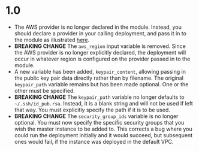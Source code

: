 # 1.0

- The AWS provider is no longer declared in the module. Instead, you should declare a provider in your calling deployment, and pass it in to the module as illustrated [here](https://www.terraform.io/docs/configuration/modules.html#passing-providers-explicitly).
- **BREAKING CHANGE** The `aws_region` input variable is removed. Since the AWS provider is no longer explicitly declared, the deployment will occur in whatever region is configured on the provider passed in to the module.
- A new variable has been added, `keypair_content`, allowing passing in the public key pair data directly rather than by filename. The original `keypair_path` variable remains but has been made optional. One or the other must be specified.
- **BREAKING CHANGE** The `keypair_path` variable no longer defaults to `~/.ssh/id_pub.rsa`. Instead, it is a blank string and will not be used if left that way. You must explicitly specify the path if it is to be used.
- **BREAKING CHANGE** The `security_group_ids` variable is no longer optional. You must now specify the specific security groups that you wish the master instance to be added to. This corrects a bug where you could run the deployment initially and it would succeed, but subsequent ones would fail, if the instance was deployed in the default VPC.